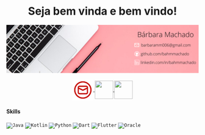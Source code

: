 <h1 align="center"> Seja bem vinda e bem vindo! </h1>

![Header](./header-linkedin-bahmmachado.png)

<div align="center">
<a href="mailto:barbaramm006@gmail.com" target="_blank">
  <img align="center" src="./email-icon.png" width="55px" height="55px">
	
<a href="https://github.com/bahmmachado" target="_blank">
  <img align="center" src="https://cdn.iconscout.com/icon/free/png-256/github-108-438008.png" width="48px" height="48px">
</a>
	
<a href="https://www.linkedin.com/in/bahmmachado/" target="_blank">
  <img align="center" src="https://i.ibb.co/Kx2GSrT/linkedin.png" width="48px" height="48px">
	</a>	
</div>

#### Skills

<div align="left">
	<code><img height="45" src="https://user-images.githubusercontent.com/25181517/117201156-9a724800-adec-11eb-9a9d-3cd0f67da4bc.png" alt="Java" title="Java" /></code>
	<code><img height="45" src="https://user-images.githubusercontent.com/25181517/185062810-7ee0c3d2-17f2-4a98-9d8a-a9576947692b.png" alt="Kotlin" title="Kotlin" /></code>
	<code><img height="45" src="https://user-images.githubusercontent.com/25181517/183423507-c056a6f9-1ba8-4312-a350-19bcbc5a8697.png" alt="Python" title="Python" /></code>
	<code><img height="45" src="https://user-images.githubusercontent.com/25181517/186150304-1568ffdf-4c62-4bdc-9cf1-8d8efcea7c5b.png" alt="Dart" title="Dart" /></code>
	<code><img height="45" src="https://user-images.githubusercontent.com/25181517/186150365-da1eccce-6201-487c-8649-45e9e99435fd.png" alt="Flutter" title="Flutter" /></code>
	<code><img height="45" src="https://user-images.githubusercontent.com/25181517/117208736-bdedc080-adf5-11eb-912f-61c7d43705f6.png" alt="Oracle" title="Oracle" /></code>
</div>
